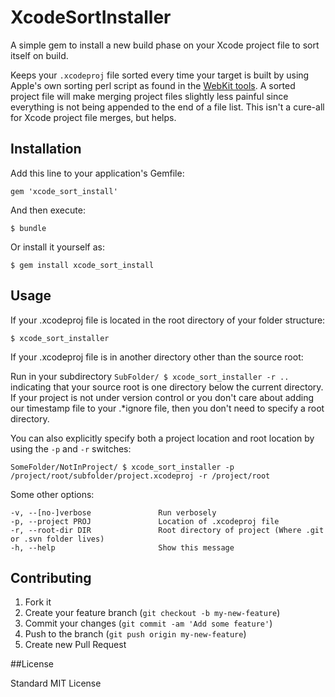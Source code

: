 # XcodeSortInstaller

A simple gem to install a new build phase on your Xcode project file to sort itself on build.

Keeps your `.xcodeproj` file sorted every time your target is built by using Apple's own sorting perl script as found in the [WebKit tools](https://github.com/adobe/webkit/blob/master/Tools/Scripts/sort-Xcode-project-file). A sorted project file will make merging project files slightly less painful since everything is not being appended to the end of a file list. This isn't a cure-all for Xcode project file merges, but helps.

## Installation

Add this line to your application's Gemfile:

    gem 'xcode_sort_install'

And then execute:

    $ bundle

Or install it yourself as:

    $ gem install xcode_sort_install

## Usage

If your .xcodeproj file is located in the root directory of your folder structure:

    $ xcode_sort_installer

If your .xcodeproj file is in another directory other than the source root:

Run in your subdirectory `SubFolder/ $ xcode_sort_installer -r ..` indicating that your source root is one directory below the current directory. If your project is not under version control or you don't care about adding our timestamp file to your .*ignore file, then you don't need to specify a root directory.

You can also explicitly specify both a project location and root location by using the `-p` and `-r` switches:

    SomeFolder/NotInProject/ $ xcode_sort_installer -p /project/root/subfolder/project.xcodeproj -r /project/root

Some other options:

``` lang:shell
-v, --[no-]verbose               Run verbosely
-p, --project PROJ               Location of .xcodeproj file
-r, --root-dir DIR               Root directory of project (Where .git or .svn folder lives)
-h, --help                       Show this message
```

## Contributing

1. Fork it
2. Create your feature branch (`git checkout -b my-new-feature`)
3. Commit your changes (`git commit -am 'Add some feature'`)
4. Push to the branch (`git push origin my-new-feature`)
5. Create new Pull Request

##License

Standard MIT License

